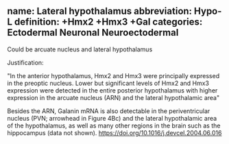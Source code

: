 name: Lateral hypothalamus
abbreviation: Hypo-L
definition: +Hmx2 +Hmx3 +Gal
categories: Ectodermal Neuronal Neuroectodermal
---

Could be arcuate nucleus and lateral hypothalamus

Justification:

"In the anterior hypothalamus, Hmx2 and Hmx3 were principally expressed in the preoptic nucleus. 
Lower but significant levels of Hmx2 and Hmx3 expression were detected in the entire posterior 
hypothalamus with higher expression in the arcuate nucleus (ARN) and the lateral hypothalamic area"

Besides the ARN, Galanin mRNA is also detectable in the periventricular nucleus 
(PVN; arrowhead in Figure 4Bc) and the lateral hypothalamic area of the hypothalamus, 
as well as many other regions in the brain such as the hippocampus (data not shown).
https://doi.org/10.1016/j.devcel.2004.06.016

